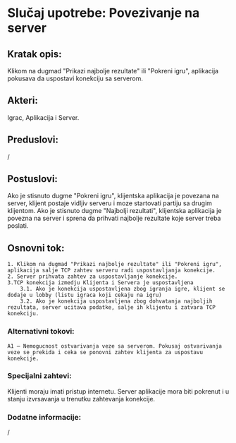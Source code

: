 # Slučaj upotrebe: Povezivanje na server
## Kratak opis:
Klikom na dugmad "Prikazi najbolje rezultate" ili "Pokreni igru", aplikacija pokusava da uspostavi konekciju sa serverom.
## Akteri:
Igrac, Aplikacija i Server.

## Preduslovi:
 /
## Postuslovi:
Ako je stisnuto dugme "Pokreni igru", klijentska aplikacija je povezana na server, klijent postaje vidljiv serveru i moze startovati partiju sa drugim klijentom.
Ako je stisnuto dugme "Najbolji rezultati", klijentska aplikacija je povezna na server i sprena da prihvati najbolje rezultate koje server treba poslati.
## Osnovni tok:
```
1. Klikom na dugmad "Prikazi najbolje rezultate" ili "Pokreni igru", aplikacija salje TCP zahtev serveru radi uspostavljanja konekcije.
2. Server prihvata zahtev za uspostavljanje konekcije.
3.TCP konekcija izmedju Klijenta i Servera je uspostavljena
    3.1. Ako je konekcija uspostavljena zbog igranja igre, klijent se dodaje u lobby (listu igraca koji cekaju na igru)
    3.2. Ako je konekcija uspostavljena zbog dohvatanja najboljih rezultata, server ucitava podatke, salje ih klijentu i zatvara TCP konekciju.

```
### Alternativni tokovi:

```
A1 – Nemogucnost ostvarivanja veze sa serverom. Pokusaj ostvarivanja veze se prekida i ceka se ponovni zahtev klijenta za uspostavu konekcije.

```

### Specijalni zahtevi:
 Klijenti moraju imati pristup internetu. Server aplikacije mora biti pokrenut i u stanju izvrsavanja u trenutku zahtevanja konekcije.

### Dodatne informacije:
/

